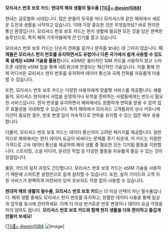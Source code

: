 **모리셔스 번호 보호 카드: 현대적 해외 생활의 필수품 [[TG💪+ @esim1088](https://t.me/s/esim1088)]**

현대는 글로벌화 시대입니다. 많은 분들이 모국을 떠나 모리셔스와 같은 해외에서 새로운 도전과 생활을 시작하고 있습니다. 이때 가장 중요한 것은 무엇일까요? 바로 편리한 통신 환경입니다. 모리셔스 번호 보호 카드는 현지 생활에 필요한 모든 것을 담은 완벽한 솔루션으로, 특히 해외 거주자들에게 큰 인기를 끌고 있습니다.

모리셔스 번호 보호 카드는 단순히 전화를 걸거나 문자를 보내는 데 그치지 않습니다. **이 제품은 모리셔스 현지 번호를 유지하면서도 유럽이나 다른 국가에서 쉽게 사용할 수 있도록 설계된 eSIM 기술을 활용**합니다. eSIM은 물리적인 SIM 카드를 사용하지 않고 스마트폰 내장된 eSIM 칩을 통해 네트워크에 연결되는 혁신적인 기술입니다. 이를 통해 언제 어디서든 모리셔스 현지 번호를 유지하며 데이터 통신과 국제 전화를 자유롭게 이용할 수 있습니다.

또한, 모리셔스 번호 보호 카드는 다양한 사용자에게 맞춤형 서비스를 제공합니다. 예를 들어, 모리셔스 현지에서 사업을 운영하거나 유학을 준비하는 사람들에게는 반드시 필요한 서비스입니다. 현지 번호를 유지하면서 해외에서도 원활하게 연락을 받을 수 있어 업무 효율성을 극대화할 수 있습니다. 특히 해외에서 모리셔스 고객들과의 상시 커뮤니케이션이 중요한 경우, 번호 변경 없이 지속적으로 연락을 유지할 수 있는 점은 매우 유용합니다.

더불어, 모리셔스 번호 보호 카드는 데이터 통신까지 고려된 패키지를 제공합니다. 일반적으로 해외에서는 현지 데이터 요금이 비싸다는 문제를 겪기 쉬운데, 이 카드는 저렴한 가격으로 고속 데이터 통신을 제공하여 해외 생활 중 필요한 모든 디지털 활동을 지원합니다. 스트리밍, 소셜 미디어, 온라인 작업 등 다양한 활동을 자유롭게 즐길 수 있는 것이 장점입니다.

물론, 카드의 설치 과정도 간단합니다. 모리셔스 번호 보호 카드는 eSIM 기술을 사용하기 때문에 스마트폰 설정만으로 쉽게 설치할 수 있습니다. 또한, 설치 가이드와 고객 지원 서비스가 완벽하게 마련되어 있어 초보자도 걱정 없이 사용할 수 있습니다.

**현대적 해외 생활의 필수품, 모리셔스 번호 보호 카드**는 더 이상 선택이 아닌 필수품입니다. 해외 생활 중에도 모리셔스 현지 번호를 유지하고, 원활한 데이터 사용을 통해 일상과 업무를 동시에 관리하세요. 이제 더 이상 번거로운 번호 변경이나 데이터 요금 걱정을 하지 않아도 됩니다. **모리셔스 번호 보호 카드와 함께 현지 생활을 더욱 편리하고 즐겁게 만들어 보세요!**

[[TG💪+ @esim1088](https://t.me/s/esim1088) ![Image](https://i.postimg.cc/Y0z9fWf4/image.png)]